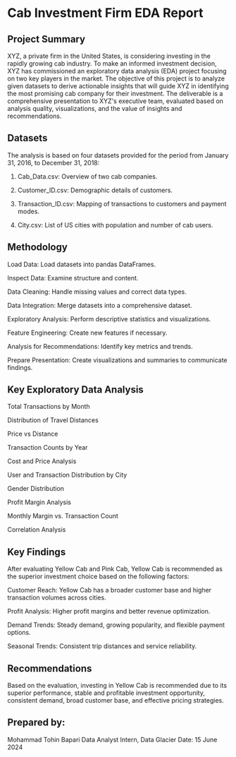 # Cab Investment Firm EDA Report
## Project Summary
XYZ, a private firm in the United States, is considering investing in the rapidly growing cab industry. To make an informed investment decision, XYZ has commissioned an exploratory data analysis (EDA) project focusing on two key players in the market. The objective of this project is to analyze given datasets to derive actionable insights that will guide XYZ in identifying the most promising cab company for their investment. The deliverable is a comprehensive presentation to XYZ's executive team, evaluated based on analysis quality, visualizations, and the value of insights and recommendations.

## Datasets
The analysis is based on four datasets provided for the period from January 31, 2016, to December 31, 2018:

1. Cab_Data.csv: Overview of two cab companies.
   
3. Customer_ID.csv: Demographic details of customers.

3. Transaction_ID.csv: Mapping of transactions to customers and payment modes.

4. City.csv: List of US cities with population and number of cab users.

## Methodology
Load Data: Load datasets into pandas DataFrames.

Inspect Data: Examine structure and content.

Data Cleaning: Handle missing values and correct data types.

Data Integration: Merge datasets into a comprehensive dataset.

Exploratory Analysis: Perform descriptive statistics and visualizations.

Feature Engineering: Create new features if necessary.

Analysis for Recommendations: Identify key metrics and trends.

Prepare Presentation: Create visualizations and summaries to communicate findings.

## Key Exploratory Data Analysis
Total Transactions by Month

Distribution of Travel Distances

Price vs Distance

Transaction Counts by Year

Cost and Price Analysis

User and Transaction Distribution by City

Gender Distribution

Profit Margin Analysis

Monthly Margin vs. Transaction Count

Correlation Analysis

## Key Findings
After evaluating Yellow Cab and Pink Cab, Yellow Cab is recommended as the superior investment choice based on the following factors:

Customer Reach: Yellow Cab has a broader customer base and higher transaction volumes across cities.

Profit Analysis: Higher profit margins and better revenue optimization.

Demand Trends: Steady demand, growing popularity, and flexible payment options.

Seasonal Trends: Consistent trip distances and service reliability.

## Recommendations
Based on the evaluation, investing in Yellow Cab is recommended due to its superior performance, stable and profitable investment opportunity, consistent demand, broad customer base, and effective pricing strategies.


## Prepared by: 
Mohammad Tohin Bapari
Data Analyst Intern, Data Glacier
Date: 15 June 2024
